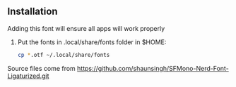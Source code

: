 Installation
------------

Adding this font will ensure all apps will work properly

  1. Put the fonts in .local/share/fonts folder in $HOME:

     ```bash
     cp *.otf ~/.local/share/fonts
     ```

Source files come from https://github.com/shaunsingh/SFMono-Nerd-Font-Ligaturized.git 
